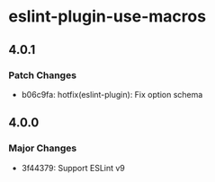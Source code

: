 # eslint-plugin-use-macros

## 4.0.1

### Patch Changes

- b06c9fa: hotfix(eslint-plugin): Fix option schema

## 4.0.0

### Major Changes

- 3f44379: Support ESLint v9
